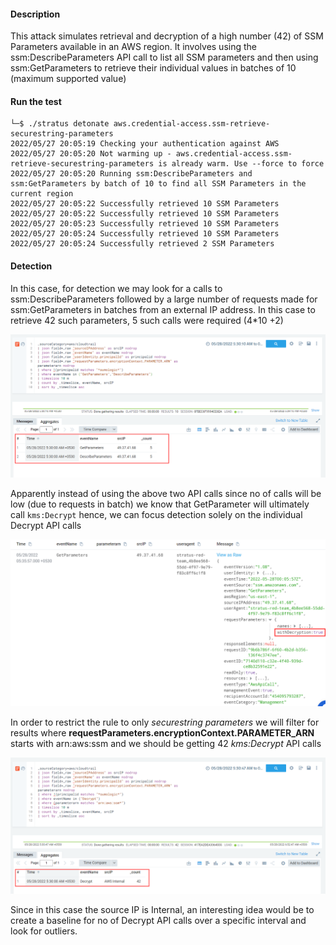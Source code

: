 #### Description

 This attack simulates retrieval and decryption of a high number (42) of SSM Parameters available in an AWS region. It involves using the ssm:DescribeParameters API call to list all SSM parameters and then using ssm:GetParameters to retrieve their individual values in batches of 10 (maximum supported value)
 
#### Run the test

```
└─$ ./stratus detonate aws.credential-access.ssm-retrieve-securestring-parameters
2022/05/27 20:05:19 Checking your authentication against AWS
2022/05/27 20:05:20 Not warming up - aws.credential-access.ssm-retrieve-securestring-parameters is already warm. Use --force to force
2022/05/27 20:05:20 Running ssm:DescribeParameters and ssm:GetParameters by batch of 10 to find all SSM Parameters in the current region
2022/05/27 20:05:22 Successfully retrieved 10 SSM Parameters
2022/05/27 20:05:22 Successfully retrieved 10 SSM Parameters
2022/05/27 20:05:23 Successfully retrieved 10 SSM Parameters
2022/05/27 20:05:24 Successfully retrieved 10 SSM Parameters
2022/05/27 20:05:24 Successfully retrieved 2 SSM Parameters
```

#### Detection 
In this case, for detection we may look for a calls to ssm:DescribeParameters followed by a large number of requests made for ssm:GetParameters in batches from 
an external IP address. In this case to retrieve 42 such parameters, 5 such calls were required (4\*10 +2)

![](./Screenshots/7.png)

Apparently instead of using the above two API calls since no of calls will be low (due to requests in batch) we know that GetParameter will ultimately 
call `kms:Decrypt` hence, we can focus detection solely on the individual Decrypt API calls

![](./Screenshots/8.png)

In order to restrict the rule to only *securestring parameters* we will filter for results where **requestParameters.encryptionContext.PARAMETER_ARN** starts with arn:aws:ssm and we should be getting 42 *kms:Decrypt* API calls
 
![](./Screenshots/9.png)

Since in this case the source IP is Internal, an interesting idea would be to create a baseline for no of Decrypt API calls over a specific interval and look for outliers.